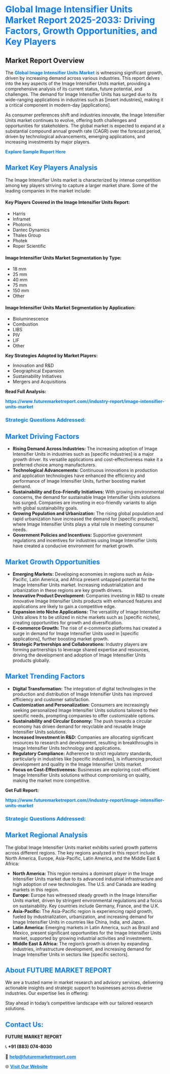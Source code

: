 <h1 style="color: #007BFF;">Global Image Intensifier Units Market Report 2025-2033: Driving Factors, Growth Opportunities, and Key Players</h1>

<section id="overview">
<h2>Market Report Overview</h2>
<p>The <a href="https://www.futuremarketreport.com//industry-report/image-intensifier-units-market" style="color: #007BFF; text-decoration: none;"><strong>Global Image Intensifier Units Market</strong></a> is witnessing significant growth, driven by increasing demand across various industries. This report delves into the key aspects of the Image Intensifier Units market, providing a comprehensive analysis of its current status, future potential, and challenges. The demand for Image Intensifier Units has surged due to its wide-ranging applications in industries such as [insert industries], making it a critical component in modern-day [applications].</p>
<p>As consumer preferences shift and industries innovate, the Image Intensifier Units market continues to evolve, offering both challenges and opportunities for stakeholders. The global market is expected to expand at a substantial compound annual growth rate (CAGR) over the forecast period, driven by technological advancements, emerging applications, and increasing investments by major players.</p>
</section>

<section id="overview">
<p><a href="https://www.futuremarketreport.com//request-sample/reportId=75404" style="color: #007BFF; text-decoration: none;"><strong>Explore Sample Report Here</strong></a></p>
</section>

<section id="key-players">
<h2 style="color: #007BFF;">Market Key Players Analysis</h2>
<p>The Image Intensifier Units market is characterized by intense competition among key players striving to capture a larger market share. Some of the leading companies in the market include:</p>
<h4>Key Players Covered in the Image Intensifier Units Report:</h4>
<ul><li>Harris</li><li>Inframet</li><li>Photonis</li><li>Dantec Dynamics</li><li>Thales Group</li><li>Photek</li><li>Roper Scientific</li></ul>
<h4>Image Intensifier Units Market Segmentation by Type:</h4>
<ul><li>18 mm</li><li>25 mm</li><li>40 mm</li><li>75 mm</li><li>150 mm</li><li>Other</li></ul>

<h4>Image Intensifier Units Market Segmentation by Application:</h4>
<ul><li>Bioluminescence</li><li>Combustion</li><li>LIBS</li><li>PIV</li><li>LIF</li><li>Other</li></ul>
<p><strong>Key Strategies Adopted by Market Players:</strong></p>
<ul>
<li>Innovation and R&D</li>
<li>Geographical Expansion</li>
<li>Sustainability Initiatives</li>
<li>Mergers and Acquisitions</li>
</ul>
</section>

<section>
<p><strong>Read Full Analysis: </strong></p><a href="https://www.futuremarketreport.com//industry-report/image-intensifier-units-market" style="color: #007BFF; text-decoration: none;"><strong>https://www.futuremarketreport.com//industry-report/image-intensifier-units-market</strong></a>
<h3 style="color: #007BFF;">Strategic Questions Addressed:</h3>
</section>

<section id="driving-factors">
<h2 style="color: #007BFF;">Market Driving Factors</h2>
<ul>
<li><strong>Rising Demand Across Industries:</strong> The increasing adoption of Image Intensifier Units in industries such as [specific industries] is a major growth driver. Its versatile applications and cost-effectiveness make it a preferred choice among manufacturers.</li>
<li><strong>Technological Advancements:</strong> Continuous innovations in production and application technologies have enhanced the efficiency and performance of Image Intensifier Units, further boosting market demand.</li>
<li><strong>Sustainability and Eco-Friendly Initiatives:</strong> With growing environmental concerns, the demand for sustainable Image Intensifier Units solutions has surged. Companies are investing in eco-friendly variants to align with global sustainability goals.</li>
<li><strong>Growing Population and Urbanization:</strong> The rising global population and rapid urbanization have increased the demand for [specific products], where Image Intensifier Units plays a vital role in meeting consumer needs.</li>
<li><strong>Government Policies and Incentives:</strong> Supportive government regulations and incentives for industries using Image Intensifier Units have created a conducive environment for market growth.</li>
</ul>
</section>

<section id="growth-opportunities">
<h2 style="color: #007BFF;">Market Growth Opportunities</h2>
<ul>
<li><strong>Emerging Markets:</strong> Developing economies in regions such as Asia-Pacific, Latin America, and Africa present untapped potential for the Image Intensifier Units market. Increasing industrialization and urbanization in these regions are key growth drivers.</li>
<li><strong>Innovative Product Development:</strong> Companies investing in R&D to create innovative Image Intensifier Units products with enhanced features and applications are likely to gain a competitive edge.</li>
<li><strong>Expansion into Niche Applications:</strong> The versatility of Image Intensifier Units allows it to be utilized in niche markets such as [specific niches], creating opportunities for growth and diversification.</li>
<li><strong>E-commerce Growth:</strong> The rise of e-commerce platforms has created a surge in demand for Image Intensifier Units used in [specific applications], further boosting market growth.</li>
<li><strong>Strategic Partnerships and Collaborations:</strong> Industry players are forming partnerships to leverage shared expertise and resources, driving the development and adoption of Image Intensifier Units products globally.</li>
</ul>
</section>

<section id="trending-factors">
<h2 style="color: #007BFF;">Market Trending Factors</h2>
<ul>
<li><strong>Digital Transformation:</strong> The integration of digital technologies in the production and distribution of Image Intensifier Units has improved efficiency and customer satisfaction.</li>
<li><strong>Customization and Personalization:</strong> Consumers are increasingly seeking personalized Image Intensifier Units solutions tailored to their specific needs, prompting companies to offer customizable options.</li>
<li><strong>Sustainability and Circular Economy:</strong> The push towards a circular economy has driven demand for recyclable and reusable Image Intensifier Units solutions.</li>
<li><strong>Increased Investment in R&D:</strong> Companies are allocating significant resources to research and development, resulting in breakthroughs in Image Intensifier Units technology and applications.</li>
<li><strong>Regulatory Compliance:</strong> Adherence to strict regulatory standards, particularly in industries like [specific industries], is influencing product development and quality in the Image Intensifier Units market.</li>
<li><strong>Focus on Cost-Effectiveness:</strong> Businesses are exploring cost-efficient Image Intensifier Units solutions without compromising on quality, making the market more competitive.</li>
</ul>
</section>

<section>
<p><strong>Get Full Report: </strong></p><a href="https://www.futuremarketreport.com//industry-report/image-intensifier-units-market" style="color: #007BFF; text-decoration: none;"><strong>https://www.futuremarketreport.com//industry-report/image-intensifier-units-market</strong></a>
<h3 style="color: #007BFF;">Strategic Questions Addressed:</h3>
</section>


<section id="regional-analysis">
<h2 style="color: #007BFF;">Market Regional Analysis</h2>
<p>The global Image Intensifier Units market exhibits varied growth patterns across different regions. The key regions analyzed in this report include North America, Europe, Asia-Pacific, Latin America, and the Middle East & Africa:</p>
<ul>
<li><strong>North America:</strong> This region remains a dominant player in the Image Intensifier Units market due to its advanced industrial infrastructure and high adoption of new technologies. The U.S. and Canada are leading markets in this region.</li>
<li><strong>Europe:</strong> Europe has witnessed steady growth in the Image Intensifier Units market, driven by stringent environmental regulations and a focus on sustainability. Key countries include Germany, France, and the U.K.</li>
<li><strong>Asia-Pacific:</strong> The Asia-Pacific region is experiencing rapid growth, fueled by industrialization, urbanization, and increasing demand for Image Intensifier Units in countries like China, India, and Japan.</li>
<li><strong>Latin America:</strong> Emerging markets in Latin America, such as Brazil and Mexico, present significant opportunities for the Image Intensifier Units market, supported by growing industrial activities and investments.</li>
<li><strong>Middle East & Africa:</strong> The region’s growth is driven by expanding industries, infrastructure development, and increasing demand for Image Intensifier Units in sectors like [specific sectors].</li>
</ul>
</section>

<footer>
<h2 style="color: #007BFF;">About FUTURE MARKET REPORT</h2>
<p>We are a trusted name in market research and advisory services, delivering actionable insights and strategic support to businesses across diverse industries. Our expertise lies in offering:</p>

<p>Stay ahead in today’s competitive landscape with our tailored research solutions.</p>

<h2 style="color: #007BFF;">Contact Us:</h2>
<p><strong>FUTURE MARKET REPORT</strong></p>
<p>📞 <strong>+91 (883) 074-8030</strong></p>
<p>📧 <strong><a href="mailto:help@futuremarketreport.com" style="color: #007BFF;">help@futuremarketreport.com</a></strong></p>
<p>🌐 <strong><a href="https://www.futuremarketreport.com/" style="color: #007BFF;">Visit Our Website</a></strong></p>
</footer>